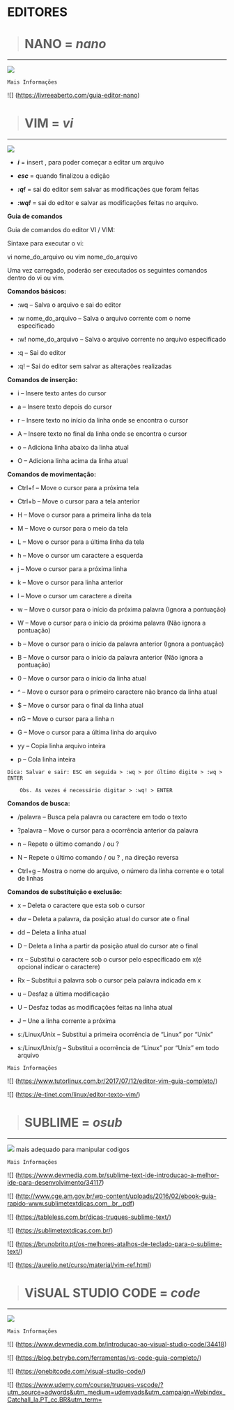 # EDITORES

># NANO = ***nano***
---
![](imagens/001.png)

`Mais Informações` 

![] (https://livreeaberto.com/guia-editor-nano)

># VIM = ***vi***
---

![](imagens/002.png)

- ***i*** = insert , para poder começar a editar um arquivo

- ***esc*** = quando finalizou a edição

- ***:q!*** =  sai do editor sem salvar as modificações que foram feitas

- ***:wq!*** = sai do editor e salvar as modificações feitas no arquivo.

**Guia de comandos**

Guia de comandos do editor VI / VIM:

Sintaxe para executar o vi:

vi nome_do_arquivo ou vim nome_do_arquivo

Uma vez carregado, poderão ser executados os seguintes comandos dentro do vi ou vim.

**Comandos básicos:**

- :wq – Salva o arquivo e sai do editor

- :w nome_do_arquivo – Salva o arquivo corrente com o nome especificado

- :w! nome_do_arquivo – Salva o arquivo corrente no arquivo especificado

- :q – Sai do editor

- :q! – Sai do editor sem salvar as alterações realizadas

**Comandos de inserção:**

- i – Insere texto antes do cursor

- a – Insere texto depois do cursor

- r – Insere texto no início da linha onde se encontra o cursor

- A – Insere texto no final da linha onde se encontra o cursor

- o – Adiciona linha abaixo da linha atual

- O – Adiciona linha acima da linha atual

**Comandos de movimentação:**

- Ctrl+f – Move o cursor para a próxima tela

- Ctrl+b – Move o cursor para a tela anterior

- H – Move o cursor para a primeira linha da tela

- M – Move o cursor para o meio da tela

- L – Move o cursor para a última linha da tela

- h – Move o cursor um caractere a esquerda

- j – Move o cursor para a próxima linha

- k – Move o cursor para linha anterior

- l – Move o cursor um caractere a direita

- w – Move o cursor para o início da próxima palavra (Ignora a pontuação)

- W – Move o cursor para o início da próxima palavra (Não ignora a pontuação)

- b – Move o cursor para o início da palavra anterior (Ignora a pontuação)

- B – Move o cursor para o início da palavra anterior (Não ignora a pontuação)

- 0 – Move o cursor para o início da linha atual

- ^ – Move o cursor para o primeiro caractere não branco da linha atual

- $ – Move o cursor para o final da linha atual

- nG – Move o cursor para a linha n

- G – Move o cursor para a última linha do arquivo

- yy – Copia linha arquivo inteira

- p – Cola linha inteira

 
```
Dica: Salvar e sair: ESC em seguida > :wq > por último digite > :wq > ENTER

    Obs. As vezes é necessário digitar > :wq! > ENTER
```

**Comandos de busca:**

- /palavra – Busca pela palavra ou caractere em todo o texto

- ?palavra – Move o cursor para a ocorrência anterior da palavra

- n – Repete o último comando / ou ?

- N – Repete o último comando / ou ? , na direção reversa

- Ctrl+g – Mostra o nome do arquivo, o número da linha corrente e o total de linhas

 

**Comandos de substituição e exclusão:**

- x – Deleta o caractere que esta sob o cursor

- dw – Deleta a palavra, da posição atual do cursor ate o final

- dd – Deleta a linha atual

- D – Deleta a linha a partir da posição atual do cursor ate o final

- rx – Substitui o caractere sob o cursor pelo especificado em x(é opcional 
indicar o caractere)

- Rx – Substitui a palavra sob o cursor pela palavra indicada em x

- u – Desfaz a última modificação

- U – Desfaz todas as modificações feitas na linha atual

- J – Une a linha corrente a próxima

- s:/Linux/Unix – Substitui a primeira ocorrência de “Linux” por “Unix”

- s:/Linux/Unix/g – Substitui a ocorrência de “Linux” por “Unix” em todo arquivo

`Mais Informações` 

![] (https://www.tutorlinux.com.br/2017/07/12/editor-vim-guia-completo/)

![] (https://e-tinet.com/linux/editor-texto-vim/)

># SUBLIME = ***osub***
---
![](imagens/003.png)
mais adequado para manipular codigos

`Mais Informações`

![] (https://www.devmedia.com.br/sublime-text-ide-introducao-a-melhor-ide-para-desenvolvimento/34117)

![] (http://www.cge.am.gov.br/wp-content/uploads/2016/02/ebook-guia-rapido-www.sublimetextdicas.com_.br_.pdf)

![] (https://tableless.com.br/dicas-truques-sublime-text/)

![] (https://sublimetextdicas.com.br/)

![] (https://brunobrito.pt/os-melhores-atalhos-de-teclado-para-o-sublime-text/)

![] (https://aurelio.net/curso/material/vim-ref.html)

># ViSUAL STUDIO CODE = ***code***
---
![](imagens/004.png) 

`Mais Informações` 

![] (https://www.devmedia.com.br/introducao-ao-visual-studio-code/34418)

![] (https://blog.betrybe.com/ferramentas/vs-code-guia-completo/)

![] (https://onebitcode.com/visual-studio-code/)

![] (https://www.udemy.com/course/truques-vscode/?utm_source=adwords&utm_medium=udemyads&utm_campaign=Webindex_Catchall_la.PT_cc.BR&utm_term=

